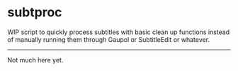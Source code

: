 # subtproc
WIP script to quickly process subtitles with basic clean up functions
instead of manually running them through Gaupol or SubtitleEdit or whatever.

---
Not much here yet.
